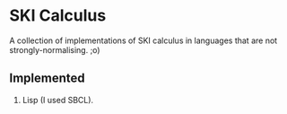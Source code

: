 SKI Calculus
============
A collection of implementations of SKI calculus in languages that are not strongly-normalising. ;o)

Implemented
-----------
1.  Lisp (I used SBCL).
